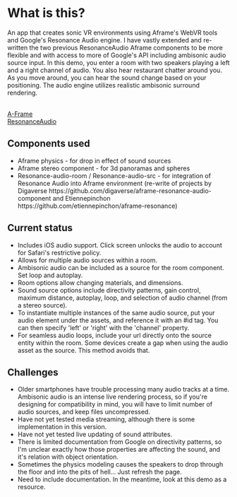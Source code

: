 # What is this?

An app that creates sonic VR environments using Aframe's WebVR tools and Google's Resonance Audio engine.  I have vastly extended and re-written the two previous ResonanceAudio Aframe components to be more flexible and with access to more of Google's API including ambisonic audio source input.  In this demo, you enter a room with two speakers playing a left and a right channel of audio.  You also hear restaurant chatter around you.  As you move around, you can hear the sound change based on your positioning.  The audio engine utilizes realistic ambisonic surround rendering.

<br>[A-Frame](https://aframe.io)
<br>[ResonanceAudio](https://developers.google.com/resonance-audio/)

## Components used
<ul>
<li>Aframe physics - for drop in effect of sound sources</li>
<li>Aframe stereo component - for 3d panoramas and spheres</li>
<li>Resonance-audio-room / Resonance-audio-src - for integration of Resonance Audio into Aframe environment (re-write of projects by Digaverse https://github.com/digaverse/aframe-resonance-audio-component and Etiennepinchon https://github.com/etiennepinchon/aframe-resonance)</li>
</ul>

## Current status
<ul>
<li>Includes iOS audio support.  Click screen unlocks the audio to account for Safari's restrictive policy. </li>
<li>Allows for multiple audio sources within a room. </li>
<li>Ambisonic audio can be included as a source for the room component. Set loop and autoplay.</li>
<li>Room options allow changing materials, and dimensions.</li>
<li>Sound source options include directivity patterns, gain control, maximum distance, autoplay, loop, and selection of audio channel (from a stereo source).</li>
<li>To instantiate multiple instances of the same audio source, put your audio element under the assets, and reference it with an #id tag.  You can then specify 'left' or 'right' with the 'channel' property.</li>
<li>For seamless audio loops, include your url directly onto the source entity within the room. Some devices create a gap when using the audio asset as the source.  This method avoids that. </li>
</ul>

## Challenges
<ul>
<li>Older smartphones have trouble processing many audio tracks at a time. Ambisonic audio is an intense live rendering process, so if you're designing for compatibility in mind, you will have to limit number of audio sources, and keep files uncompressed.</li>
<li>Have not yet tested media streaming, although there is some implementation in this version. </li>
<li>Have not yet tested live updating of sound attributes. </li>
<li>There is limited documentation from Google on directivity patterns, so I'm unclear exactly how those properties are affecting the sound, and it's relation with object orientation. </li>
<li>Sometimes the physics modeling causes the speakers to drop through the floor and into the pits of hell... Just refresh the page. </li>
<li>Need to include documentation.  In the meantime, look at this demo as a resource. </li>
</ul>
